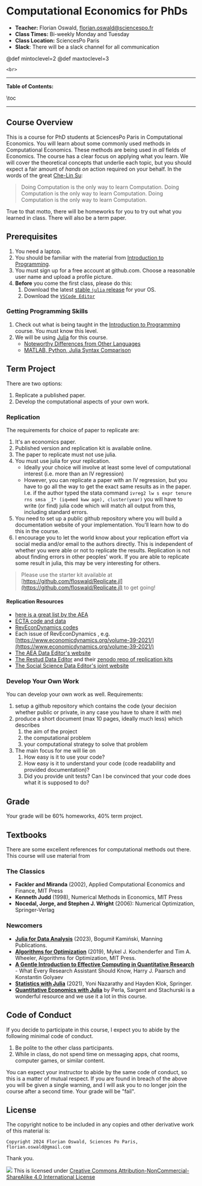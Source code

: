 
# Computational Economics for PhDs


* **Teacher:** Florian Oswald, [florian.oswald@sciencespo.fr](mailto:florian.oswald@sciencespo.fr)
* **Class Times:** Bi-weekly Monday and Tuesday
* **Class Location:** SciencesPo Paris
* **Slack**: There will be a slack channel for all communication

@def mintoclevel=2 
@def maxtoclevel=3

~~~
<br>
~~~

---

**Table of Contents:**

\toc

---

## Course Overview

This is a course for PhD students at SciencesPo Paris in Computational Economics. You will learn about some commonly used methods in Computational Economics. These methods are being used in *all* fields of Economics. The course has a clear focus on applying what you learn. We will cover the theoretical concepts that underlie each topic, but you should expect a fair amount of *hands on* action required on your behalf. In the words of the great [Che-Lin Su](https://scholar.google.com/citations?user=6AZSMiwAAAAJ&hl=en):

> Doing Computation is the only way to learn Computation. Doing Computation is the only way to learn Computation. Doing Computation is the only way to learn Computation.

True to that motto, there will be homeworks for you to try out what you learned in class. There will also be a term paper.

## Prerequisites

1. You need a laptop. 
2. You should be familiar with the material from [Introduction to Programming](https://floswald.github.io/ScPoProgramming).
3. You must sign up for a free account at github.com. Choose a reasonable user name and upload a profile picture.
4. **Before** you come the first class, please do this:
    1. Download the latest [stable `julia` release](https://julialang.org/downloads/) for your OS.
    2. Download the [`VSCode Editor`](https://code.visualstudio.com)

### Getting Programming Skills

1. Check out what is being taught in the [Introduction to Programming](https://floswald.github.io/ScPoProgramming) course. You must know this level.
1. We will be using [Julia](http://julialang.org/) for this course. 
    - [Noteworthy Differences from Other Languages](https://docs.julialang.org/en/v1/manual/noteworthy-differences/)
    - [MATLAB, Python, Julia Syntax Comparison](http://cheatsheets.quantecon.org/)


## Term Project

There are two options:

1. Replicate a published paper.
2. Develop the computational aspects of your own work.

### Replication

The requirements for choice of paper to replicate are:

1. It's an economics paper.
1. Published version and replication kit is available online.
2. The paper to replicate must not use julia.
3. You must use julia for your replication.
    * Ideally your choice will involve at least some level of computational interest (i.e. more than an IV regression)
    * However, you can replicate a paper with an IV regression, but you have to go all the way to get the exact same results as in the paper. I.e. if the author typed the stata command `ivreg2 lw s expr tenure rns smsa _I* (iq=med kww age), cluster(year)` you will have to write (or find) julia code which will match all output from this, including standard errors.
4. You need to set up a public github repository where you will build a documentation website of your implementation. You'll learn how to do this in the course.
5. I encourage you to let the world know about your replication effort via social media and/or email to the authors directly. This is independent of whether you were able or not to replicate the results. Replication is not about finding errors in other peoples' work. If you are able to replicate some result in julia, this may be very interesting for others.

> Please use the starter kit available at [https://github.com/floswald/Replicate.jl](https://github.com/floswald/Replicate.jl) to get going!

#### Replication Resources

* [here is a great list by the AEA](https://www.aeaweb.org/rfe/showCat.php?cat_id=9)
* [ECTA code and data](https://www.econometricsociety.org/publications/econometrica/journal-materials/supplemental-materials)
* [RevEconDynamics codes](https://ideas.repec.org/s/red/ccodes.html)
* Each issue of RevEconDynamics , e.g. [https://www.economicdynamics.org/volume-39-2021/](https://www.economicdynamics.org/volume-39-2021/)
* [The AEA Data Editor's website](https://aeadataeditor.github.io/talks/)
* [The Restud Data Editor](https://restud.github.io/data-editor/replicate/#replicate-a-paper) and their [zenodo repo of replication kits](https://zenodo.org/communities/restud-replication/?page=1&size=20)
* [The Social Science Data Editor's joint website](https://social-science-data-editors.github.io/guidance/)


### Develop Your Own Work

You can develop your own work as well. Requirements:

1. setup a github repository which contains the code (your decision whether public or private, in any case you have to share it with me)
1. produce a short document (max 10 pages, ideally much less) which describes
    1. the aim of the project
    1. the computational problem
    1. your computational strategy to solve that problem
1. The main focus for me will lie on 
    1. How easy is it to use your code?
    1. How easy is it to understand your code (code readability and provided documentation)?
    1. Did you provide unit tests? Can I be convinced that your code does what it is supposed to do?

## Grade

Your grade will be 60% homeworks, 40% term project.

  

## Textbooks

There are some excellent references for computational methods out there. This course will use material from 

### The Classics

* **Fackler and Miranda** (2002), Applied Computational Economics and Finance, MIT Press
* **Kenneth Judd** (1998), Numerical Methods in Economics, MIT Press
* **Nocedal, Jorge, and Stephen J. Wright** (2006): Numerical Optimization, Springer-Verlag

### Newcomers

* [**Julia for Data Analysis**](https://www.manning.com/books/julia-for-data-analysis) (2023), Bogumił Kamiński, Manning Publications.
* [**Algorithms for Optimization**](https://mitpress.mit.edu/books/algorithms-optimization) (2019), Mykel J. Kochenderfer and Tim A. Wheeler, Algorithms for Optimization, MIT Press.
* [**A Gentle Introduction to Effective Computing in Quantitative Research**](https://mitpress.mit.edu/books/gentle-introduction-effective-computing-quantitative-research) - What Every Research Assistant Should Know, Harry J. Paarsch and Konstantin Golyaev
* [**Statistics with Julia**](https://statisticswithjulia.org) (2021), Yoni Nazarathy and Hayden Klok, Springer.
* [**Quantitative Economics with Julia**](https://julia.quantecon.org/intro.html) by Perla, Sargent and Stachurski is a wonderful resource and we use it a lot in this course. 

## Code of Conduct

If you decide to participate in this course, I expect you to abide by the following minimal code of conduct.

1. Be polite to the other class participants. 
2. While in class, do not spend time on messaging apps, chat rooms, computer games, or similar content.

You can expect your instructor to abide by the same code of conduct, so this is a matter of mutual respect. If you are found in breach of the above you will be given a single warning, and I will ask you to no longer join the course after a second time. Your grade will be "fail".


## License

The copyright notice to be included in any copies and other derivative work of this material is:

```
Copyright 2024 Florian Oswald, Sciences Po Paris, florian.oswald@gmail.com
```

Thank you.

![](https://licensebuttons.net/l/by-nc-sa/4.0/80x15.png) This is licensed under [Creative Commons Attribution-NonCommercial-ShareAlike 4.0 International License](http://creativecommons.org/licenses/by-nc-sa/4.0/)
